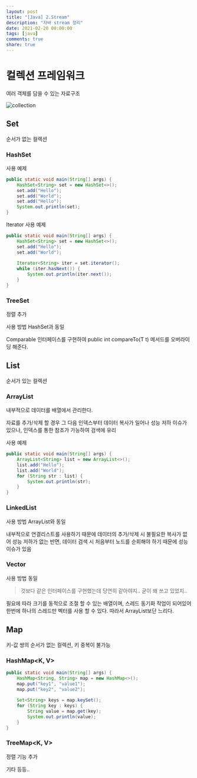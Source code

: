 ```yaml
---
layout: post
title: "[Java] 2.Stream"
description: "자바 stream 정리"
date: 2021-02-20 00:00:00
tags: [java]
comments: true
share: true
---
```




# 컬렉션 프레임워크

여러 객체를 담을 수 있는 자료구조

![collection](https://zkdlu.github.io/images/java/collection.png)



## Set

순서가 없는 컬렉션

### HashSet

사용 예제

```java
public static void main(String[] args) {
    HashSet<String> set = new HashSet<>();
    set.add("Hello");
    set.add("World");
    set.add("Hello");
    System.out.println(set);
}
```

Iterator 사용 예제

```java
public static void main(String[] args) {
    HashSet<String> set = new HashSet<>();
    set.add("Hello");
    set.add("World");
    
    Iterator<String> iter = set.iterator();
    while (iter.hasNext()) {
        System.out.println(iter.next());
    }
}
```



### TreeSet

정렬 추가

사용 방법 HashSet과 동일

Comparable<T> 인터페이스를 구현하여 public int compareTo(T t) 메서드를 오버라이딩 해준다.



## List


순서가 있는 컬렉션



### ArrayList


내부적으로 데이터를 배열에서 관리한다.

자료를 추가/삭제 할 경우 그 다음 인덱스부터 데이터 복사가 일어나 성능 저하 이슈가 있으나, 인덱스를 통한 참조가 가능하여 검색에 유리



사용 예제

```java
public static void main(String[] args) {
    ArrayList<String> list = new ArrayList<>();
    list.add("Hello");
    list.add("World");
    for (String str : list) {
        System.out.println(str);
    }
}
```

### LinkedList

사용 방법 ArrayList와 동일



내부적으로 연결리스트를 사용하기 때문에 데이터의 추가/삭제 시 불필요한 복사가 없어 성능 저하가 없는 반면, 데이터 검색 시 처음부터 노드를 순회해야 하기 때문에 성능 이슈가 있음



### Vector

사용 방법 동일

> 것보다 같은 인터페이스를 구현했는데 당연히 같아야지.. 굳이 왜 쓰고 있었지..



필요에 따라 크기를 동적으로 조절 할 수 있는 배열이며, 스레드 동기화 작업이 되어있어 한번에 하나의 스레드만 벡터를 사용 할 수 있다. 따라서 ArrayList보단 느리다.



## Map

키-값 쌍의 순서가 없는 컬렉션, 키 중복이 불가능

### HashMap<K, V>

```java
public static void main(String[] args) {
    HashMap<String, String> map = new HashMap<>();
    map.put("key1", "value1");
    map.put("key2", "value2");
    
    Set<String> keys = map.keySet();
    for (String key : keys) {
        String value = map.get(key);
        System.out.println(value);
    }
}
```



### TreeMap<K, V>

정렬 기능 추가





기타 등등..